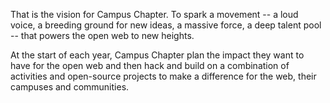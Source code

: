 That is the vision for Campus Chapter. To spark a movement -- a loud voice, a breeding ground for new ideas, a massive force, a deep talent pool -- that powers the open web to new heights.

At the start of each year, Campus Chapter plan the impact they want to have for the open web and then hack and build on a combination of activities and open-source projects to make a difference for the web, their campuses and communities.
